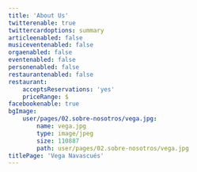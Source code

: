 ```yaml
---
title: 'About Us'
twitterenable: true
twittercardoptions: summary
articleenabled: false
musiceventenabled: false
orgaenabled: false
eventenabled: false
personenabled: false
restaurantenabled: false
restaurant:
    acceptsReservations: 'yes'
    priceRange: $
facebookenable: true
bgImage:
    user/pages/02.sobre-nosotros/vega.jpg:
        name: vega.jpg
        type: image/jpeg
        size: 110887
        path: user/pages/02.sobre-nosotros/vega.jpg
titlePage: 'Vega Navascués'
---
```


